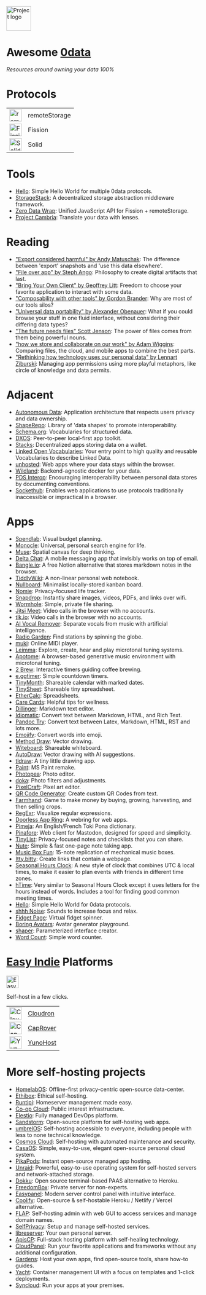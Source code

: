 <a href="https://0data.app"><img alt="Project logo" src="https://static.rosano.ca/0data/identity-mono.svg" width="64" /></a>

# Awesome [0data](https://0data.app)

_Resources around owning your data 100%_

# Protocols

<table>
  <tr>
    <td>
      <a href="https://remotestorage.io">
        <img title="remoteStorage" src="https://remotestorage.io/img/icon.svg" height="32" />
      </a>
    </td>
    <td>
      remoteStorage
    </td>        
  </tr>
  <tr>
    <td>
      <a href="https://fission.codes">
        <img title="Fission" src="https://static.rosano.ca/0data/fission.svg" height="32" />
      </a>
    </td>
    <td>
      Fission
    </td>        
  </tr>
  <tr>
    <td>
      <a href="https://solidproject.org">
        <img title="Solid" src="https://solidproject.org/assets/img/solid-emblem.svg" height="32" />
      </a>
    </td>
    <td>
      Solid
    </td>        
  </tr>
</table>

# Tools
- [Hello](https://hello.0data.app): Simple Hello World for multiple 0data protocols.
- [StorageStack](https://github.com/jorishermans/storagestack): A decentralized storage abstraction middleware framework.
- [Zero Data Wrap](https://github.com/0dataapp/0datawrap): Unified JavaScript API for Fission + remoteStorage.
- [Project Cambria](https://www.inkandswitch.com/cambria.html): Translate your data with lenses.

# Reading
- ["Export considered harmful" by Andy Matuschak](https://twitter.com/andy_matuschak/status/1452438176996347907): The difference between 'export' snapshots and 'use this data elsewhere'.
- ["File over app" by Steph Ango](https://stephango.com/file-over-app): Philosophy to create digital artifacts that last.
- ["Bring Your Own Client" by Geoffrey Litt](https://www.geoffreylitt.com/2021/03/05/bring-your-own-client.html): Freedom to choose your favorite application to interact with some data.
- ["Composability with other tools" by Gordon Brander](https://subconscious.substack.com/p/composability-with-other-tools): Why are most of our tools silos?
- ["Universal data portability" by Alexander Obenauer](https://alexanderobenauer.com/labnotes/002/): What if you could browse your stuff in one fluid interface, without considering their differing data types?
- ["The future needs files" Scott Jenson](https://jenson.org/files/): The power of files comes from them being powerful nouns.
- ["how we store and collaborate on our work" by Adam Wiggins](https://adamwiggins.com/making-computers-better/storage): Comparing files, the cloud, and mobile apps to combine the best parts.
- ["Rethinking how technology uses our personal data" by Lennart Ziburski](https://thecloudfall.com): Managing app permissions using more playful metaphors, like circle of knowledge and data permits.

# Adjacent
- [Autonomous Data](https://autonomous-data.noeldemartin.com): Application architecture that respects users privacy and data ownership.
- [ShapeRepo](https://shaperepo.com): Library of 'data shapes' to promote interoperability.
- [Schema.org](https://schema.org): Vocabularies for structured data.
- [DXOS](https://dxos.org): Peer-to-peer local-first app toolkit.
- [Stacks](https://www.stacks.co/explore/discover-apps): Decentralized apps storing data on a wallet.
- [Linked Open Vocabularies](https://lov.linkeddata.es/dataset/lov/): Your entry point to high quality and reusable Vocabularies to describe Linked Data.
- [unhosted](http://unhosted.org): Web apps where your data stays within the browser.
- [Wildland](https://wildland.io): Backend-agnostic docker for your data.
- [PDS Interop](https://pdsinterop.org/conventions/overview/): Encouraging interoperability between personal data stores by documenting conventions.
- [Sockethub](http://sockethub.org): Enables web applications to use protocols traditionally inaccessible or impractical in a browser.

# Apps
- [Spendlab](https://www.spendlab.org): Visual budget planning.
- [Monocle](https://monocle.surge.sh): Universal, personal search engine for life.
- [Muse](https://museapp.com): Spatial canvas for deep thinking.
- [Delta Chat](https://delta.chat): A mobile messaging app that invisibly works on top of email.
- [Bangle.io](https://bangle.io): A free Notion alternative that stores markdown notes in the browser.
- [TiddlyWiki](http://www.tiddlywiki.com/): A non-linear personal web notebook.
- [Nullboard](https://nullboard.io/preview): Minimalist locally-stored kanban board.
- [Nomie](https://nomie.app): Privacy-focused life tracker.
- [Snapdrop](https://snapdrop.net): Instantly share images, videos, PDFs, and links over wifi.
- [Wormhole](https://wormhole.app): Simple, private file sharing.
- [Jitsi Meet](https://meet.jit.si): Video calls in the browser with no accounts.
- [tlk.io](https://tlk.io): Video calls in the browser with no accounts.
- [AI Vocal Remover](https://vocalremover.org): Separate vocals from music with artificial intelligence.
- [Radio Garden](http://radio.garden): Find stations by spinning the globe.
- [muki](https://muki.io): Online MIDI player.
- [Leimma](https://isartum.net/leimma): Explore, create, hear and play microtonal tuning systems.
- [Apotome](https://isartum.net/apotome): A browser-based generative music environment with microtonal tuning.
- [2 Brew](https://2brew.github.io): Interactive timers guiding coffee brewing.
- [e.ggtimer](https://e.ggtimer.com): Simple countdown timers.
- [TinyMonth](https://tinymonth.com): Shareable calendar with marked dates.
- [TinySheet](https://tinysheet.com): Shareable tiny spreadsheet.
- [EtherCalc](https://ethercalc.net): Spreadsheets.
- [Care Cards](https://carecards.io/info): Helpful tips for wellness.
- [Dillinger](https://dillinger.io): Markdown text editor.
- [Idiomatic](https://idiomatic.rosano.ca): Convert text between Markdown, HTML, and Rich Text.
- [Pandoc Try](https://pandoc.org/try): Convert text between Latex, Markdown, HTML, RST and lots more.
- [Emojify](https://madelinemiller.dev/apps/emojify/): Convert words into emoji.
- [Method Draw](https://editor.method.ac): Vector drawing.
- [Witeboard](https://witeboard.com): Shareable whiteboard.
- [AutoDraw](https://www.autodraw.com): Vector drawing with AI suggestions.
- [tldraw](https://www.tldraw.com): A tiny little drawing app.
- [Paint](https://jspaint.app): MS Paint remake.
- [Photopea](https://www.photopea.com): Photo editor.
- [doka](https://doka.photo): Photo filters and adjustments.
- [PixelCraft](https://pixelcraft.web.app): Pixel art editor.
- [QR Code Generator](https://qr-code-generator.now.sh): Create custom QR Codes from text.
- [Farmhand](https://jeremyckahn.github.io/farmhand): Game to make money by buying, growing, harvesting, and then selling crops.
- [RegExr](https://regexr.com): Visualize regular expressions.
- [Doorless App Ring](https://ring.0data.app): A webring for web apps.
- [Pimeja](https://pimeja.lectronice.com): An English/French Toki Pona dictionary.
- [Pinafore](https://pinafore.social): Web client for Mastodon, designed for speed and simplicity.
- [TinyList](https://tinylist.app): Privacy-focused notes and checklists that you can share.
- [Nute](https://nute.app): Simple & fast one-page note taking app.
- [Music Box Fun](https://musicboxfun.com): 15-note replication of mechanical music boxes.
- [Itty.bitty](http://about.bitty.site): Create links that contain a webpage.
- [Seasonal Hours Clock](https://seasonal-hours-clock.netlify.app/): A new style of clock that combines UTC & local times, to make it easier to plan events with friends in different time zones.
- [hTime](https://thehtime.com): Very similar to Seasonal Hours Clock except it uses letters for the hours instead of words.  Includes a tool for finding good common meeting times.
- [Hello](https://hello.0data.app): Simple Hello World for 0data protocols.
- [shhh Noise](https://www.shhhnoise.com): Sounds to increase focus and relax.
- [Fidget Page](https://www.fidgetpage.com): Virtual fidget spinner.
- [Boring Avatars](https://boringavatars.com): Avatar generator playground.
- [shaper](https://hihayk.github.io/shaper): Parameterized interface creator.
- [Word Count](https://wordcount.com): Simple word counter.

# [Easy Indie](https://easyindie.app) Platforms

<a href="https://easyindie.app"><img alt="Easy Indie logo" src="https://static.rosano.ca/easyindieapp/identity-green-background.svg" width="32" /></a>

Self-host in a few clicks.

<table>
  <tr>
    <td>
      <img title="Cloudron" src="https://www.cloudron.io/img/logo.svg" height="32" />
    </td>
    <td>
      <a href="https://www.cloudron.io">Cloudron</a>
    </td>        
  </tr>
  <tr>
    <td>
      <img title="CapRover" src="https://caprover.com/img/logo.png" height="32" />
    </td>
    <td>
      <a href="https://caprover.com">CapRover</a>
    </td>        
  </tr>
  <tr>
    <td>
      <img title="YunoHost" src="https://static.rosano.ca/easyindieapp/yunohost.svg" height="32" />
    </td>
    <td>
      <a href="https://yunohost.org">YunoHost</a>
    </td>        
  </tr>
</table>

# More self-hosting projects
- [HomelabOS](https://homelabos.com): Offline-first privacy-centric open-source data-center.
- [Ethibox](https://ethibox.fr): Ethical self-hosting.
- [Runtipi](https://runtipi.io): Homeserver management made easy.
- [Co-op Cloud](https://coopcloud.tech): Public interest infrastructure.
- [Elestio](https://elest.io): Fully managed DevOps platform.
- [Sandstorm](https://sandstorm.io): Open-source platform for self-hosting web apps.
- [umbrelOS](https://umbrel.com/umbrelos): Self-hosting accessible to everyone, including people with less to none technical knowledge.
- [Cosmos Cloud](https://cosmos-cloud.io): Self-hosting with automated maintenance and security.
- [CasaOS](https://casaos.io): Simple, easy-to-use, elegant open-source personal cloud system.
- [PikaPods](https://www.pikapods.com): Instant open-source managed app hosting.
- [Unraid](https://unraid.net): Powerful, easy-to-use operating system for self-hosted servers and network-attached storage.
- [Dokku](https://dokku.com): Open source terminal-based PAAS alternative to Heroku.
- [FreedomBox](https://freedombox.org): Private server for non-experts.
- [Easypanel](https://easypanel.io): Modern server control panel with intuitive interface.
- [Coolify](https://coolify.io): Open-source & self-hostable Heroku / Netlify / Vercel alternative.
- [FLAP](https://gitlab.com/flap-box/flap): Self-hosting admin with web GUI to access services and manage domain names.
- [SelfPrivacy](https://selfprivacy.org): Setup and manage self-hosted services.
- [libreserver](https://libreserver.org): Your own personal server.
- [ApisCP](https://apiscp.com): Full-stack hosting platform with self-healing technology.
- [CloudPanel](https://www.cloudpanel.io): Run your favorite applications and frameworks without any additional configuration.
- [Gardens](https://www.joingardens.com): Host your own apps, find open-source tools, share how-to guides.
- [Yacht](https://yacht.sh): Container management UI with a focus on templates and 1-click deployments.
- [Syncloud](https://syncloud.org): Run your apps at your premises.
